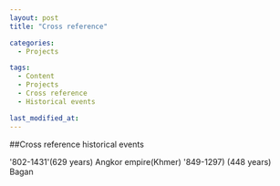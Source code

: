 ```yaml
---
layout: post
title: "Cross reference"

categories:
  - Projects

tags:
  - Content
  - Projects
  - Cross reference
  - Historical events

last_modified_at:
---
```

##Cross reference historical events

'802-1431'(629 years) Angkor empire(Khmer)
'849-1297) (448 years) Bagan

